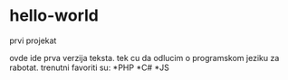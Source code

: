 # hello-world
prvi projekat


ovde ide prva verzija teksta. 
tek cu da odlucim o programskom jeziku za rabotat. trenutni favoriti su:
*PHP
*C#
*JS
